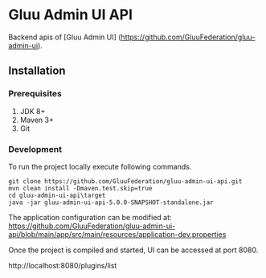 # Gluu Admin UI API

Backend apis of [Gluu Admin UI] (https://github.com/GluuFederation/gluu-admin-ui).

## Installation

### Prerequisites

1. JDK 8+
2. Maven 3+
3. Git

### Development

To run the project locally execute following commands.

```
git clone https://github.com/GluuFederation/gluu-admin-ui-api.git
mvn clean install -Dmaven.test.skip=true
cd gluu-admin-ui-api\target
java -jar gluu-admin-ui-api-5.0.0-SNAPSHOT-standalone.jar
```

The application configuration can be modified at: https://github.com/GluuFederation/gluu-admin-ui-api/blob/main/app/src/main/resources/application-dev.properties

Once the project is compiled and started, UI can be accessed at port 8080.

http://localhost:8080/plugins/list

